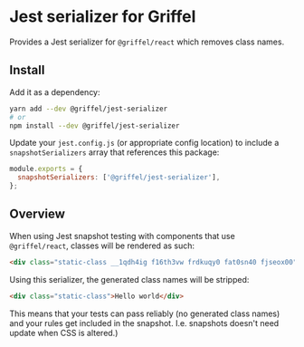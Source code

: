 # Jest serializer for Griffel

Provides a Jest serializer for `@griffel/react` which removes class names.

## Install

Add it as a dependency:

```bash
yarn add --dev @griffel/jest-serializer
# or
npm install --dev @griffel/jest-serializer
```

Update your `jest.config.js` (or appropriate config location) to include a `snapshotSerializers` array that references this package:

```js
module.exports = {
  snapshotSerializers: ['@griffel/jest-serializer'],
};
```

## Overview

When using Jest snapshot testing with components that use `@griffel/react`, classes will be
rendered as such:

```html
<div class="static-class __1qdh4ig f16th3vw frdkuqy0 fat0sn40 fjseox00">Hello world</div>
```

Using this serializer, the generated class names will be stripped:

```html
<div class="static-class">Hello world</div>
```

This means that your tests can pass reliably (no generated class names) and your rules get included in the snapshot.
I.e. snapshots doesn't need update when CSS is altered.)

